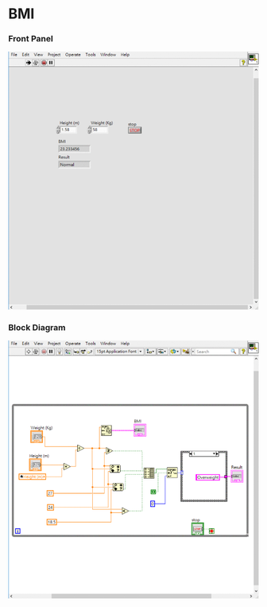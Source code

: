 # BMI
### Front Panel
![Front Panel](https://github.com/Offliners/LabVIEW_projects/blob/master/BMI/BMI%20front%20panel.gif)

### Block Diagram
![Block Diagram](https://github.com/Offliners/LabVIEW_projects/blob/master/BMI/BMI%20block%20diagram.gif)
